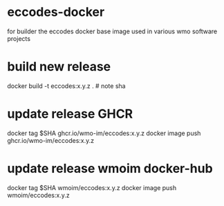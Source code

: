 # eccodes-docker
for builder the eccodes docker base image used in various wmo software projects

# build new release
docker build -t eccodes:x.y.z . # note sha

# update release GHCR
docker tag $SHA ghcr.io/wmo-im/eccodes:x.y.z
docker image push ghcr.io/wmo-im/eccodes:x.y.z

# update release wmoim docker-hub
docker tag $SHA wmoim/eccodes:x.y.z
docker image push wmoim/eccodes:x.y.z
